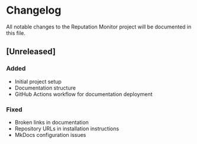 # Changelog

All notable changes to the Reputation Monitor project will be documented in this file.

## [Unreleased]

### Added
- Initial project setup
- Documentation structure
- GitHub Actions workflow for documentation deployment

### Fixed
- Broken links in documentation
- Repository URLs in installation instructions
- MkDocs configuration issues
